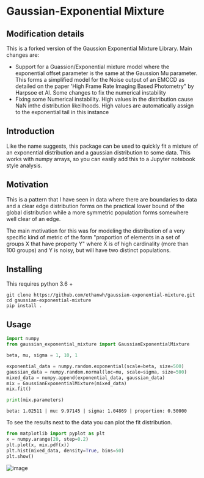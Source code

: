 # Gaussian-Exponential Mixture

## Modification details

This is a forked version of the Gaussion Exponential Mixture Library.  Main changes are:

* Support for a Guassion/Exponential mixture model where the exponential offset parameter is the same at the Gaussion Mu parameter.  This forms a simplified model for the Noise output of an EMCCD as detailed on the paper 'High Frame Rate Imaging Based Photometry" by Harpsoe et Al. Some changes to fix the numerical instability
* Fixing some Numerical instability.  High values in the distribution cause NaN inthe distribution likeilhoods.  High values are automatically assign to the exponential tail in this instance  

## Introduction

Like the name suggests, this package can be used to quickly fit a mixture of an
exponential distribution and a gaussian distribution to some data. This works with
numpy arrays, so you can easily add this to a Jupyter notebook style analysis.

## Motivation

This is a pattern that I have seen in data where there are boundaries to data
and a clear edge distribution forms on the practical lower bound of the global
distribution while a more symmetric population forms somewhere well clear of an edge.

The main motivation for this was for modeling the distribution of a very specific
kind of metric of the form "proportion of elements in a set of groups X that have property Y"
where X is of high cardinality (more than 100 groups) and Y is noisy, but will have two distinct
populations.

## Installing

This requires python 3.6 +

```shell script
git clone https://github.com/ethanwh/gaussian-exponential-mixture.git
cd gaussian-exponential-mixture
pip install .
```

## Usage
```python
import numpy
from gaussian_exponential_mixture import GaussianExponentialMixture

beta, mu, sigma = 1, 10, 1

exponential_data = numpy.random.exponential(scale=beta, size=500)
gaussian_data = numpy.random.normal(loc=mu, scale=sigma, size=500)
mixed_data = numpy.append(exponential_data, gaussian_data)
mix = GaussianExponentialMixture(mixed_data)
mix.fit()

print(mix.parameters)
```

```
beta: 1.02511 | mu: 9.97145 | sigma: 1.04869 | proportion: 0.50000
```

To see the results next to the data you can plot the fit distribution.

```python
from matplotlib import pyplot as plt
x = numpy.arange(20, step=0.2)
plt.plot(x, mix.pdf(x))
plt.hist(mixed_data, density=True, bins=50)
plt.show()
```
![image](https://user-images.githubusercontent.com/19494792/67649025-ca927e00-f90d-11e9-8658-068148e893a6.png)
